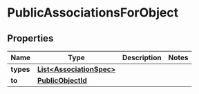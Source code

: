 

# PublicAssociationsForObject


## Properties

| Name | Type | Description | Notes |
|------------ | ------------- | ------------- | -------------|
|**types** | [**List&lt;AssociationSpec&gt;**](AssociationSpec.md) |  |  |
|**to** | [**PublicObjectId**](PublicObjectId.md) |  |  |



